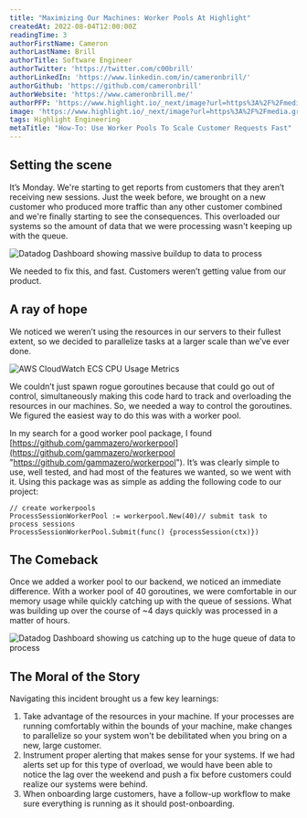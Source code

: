 ```yaml
---
title: "Maximizing Our Machines: Worker Pools At Highlight"
createdAt: 2022-08-04T12:00:00Z
readingTime: 3
authorFirstName: Cameron
authorLastName: Brill
authorTitle: Software Engineer 
authorTwitter: 'https://twitter.com/c00brill'
authorLinkedIn: 'https://www.linkedin.com/in/cameronbrill/'
authorGithub: 'https://github.com/cameronbrill'
authorWebsite: 'https://www.cameronbrill.me/'
authorPFP: 'https://www.highlight.io/_next/image?url=https%3A%2F%2Fmedia.graphassets.com%2FHj9YMnNCSUGwgR7KF3Cd&w=3840&q=75'
image: 'https://www.highlight.io/_next/image?url=https%3A%2F%2Fmedia.graphassets.com%2FXmbzglNdRhezMtFLt9TL&w=3840&q=75'
tags: Highlight Engineering
metaTitle: "How-To: Use Worker Pools To Scale Customer Requests Fast"
---
```


## Setting the scene

It’s Monday. We're starting to get reports from customers that they aren’t receiving new sessions. Just the week before, we brought on a new customer who produced more traffic than any other customer combined and we're finally starting to see the consequences. This overloaded our systems so the amount of data that we were processing wasn't keeping up with the queue.

![Datadog Dashboard showing massive buildup to data to process](https://media.graphassets.com/resize=width:840,height:422/jXMouW6yTxK7TrRGRncE "worker-1.png")

We needed to fix this, and fast. Customers weren’t getting value from our product.

## A ray of hope

We noticed we weren’t using the resources in our servers to their fullest extent, so we decided to parallelize tasks at a larger scale than we’ve ever done.

![AWS CloudWatch ECS CPU Usage Metrics](https://media.graphassets.com/resize=width:840,height:239/YOpRVPbuSqyYnzxSwh0n "worker-2.png")

We couldn’t just spawn rogue goroutines because that could go out of control, simultaneously making this code hard to track and overloading the resources in our machines. So, we needed a way to control the goroutines. We figured the easiest way to do this was with a worker pool.

In my search for a good worker pool package, I found [https://github.com/gammazero/workerpool](https://github.com/gammazero/workerpool "https://github.com/gammazero/workerpool"). It’s was clearly simple to use, well tested, and had most of the features we wanted, so we went with it. Using this package was as simple as adding the following code to our project:

```
// create workerpools
ProcessSessionWorkerPool := workerpool.New(40)// submit task to process sessions
ProcessSessionWorkerPool.Submit(func() {processSession(ctx)})
```
## The Comeback

Once we added a worker pool to our backend, we noticed an immediate difference. With a worker pool of 40 goroutines, we were comfortable in our memory usage while quickly catching up with the queue of sessions. What was building up over the course of ~4 days quickly was processed in a matter of hours.

![Datadog Dashboard showing us catching up to the huge queue of data to process](https://media.graphassets.com/resize=width:840,height:386/lheWgBkGQ2maMCWfmAiI "worker-3.png")

## The Moral of the Story

Navigating this incident brought us a few key learnings:

1.  Take advantage of the resources in your machine. If your processes are running comfortably within the bounds of your machine, make changes to parallelize so your system won't be debilitated when you bring on a new, large customer.
2.  Instrument proper alerting that makes sense for your systems. If we had alerts set up for this type of overload, we would have been able to notice the lag over the weekend and push a fix before customers could realize our systems were behind.
3.  When onboarding large customers, have a follow-up workflow to make sure everything is running as it should post-onboarding.
